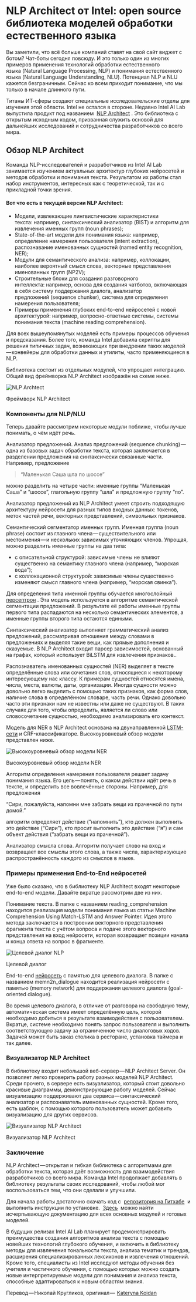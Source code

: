 # NLP Architect от Intel: open source библиотека моделей обработки естественного языка

Вы заметили, что всё больше компаний ставят на свой сайт виджет с ботом? Чат-боты сегодня повсюду. И это только один из многих примеров применения технологий обработки естественного языка (Natural Language Processing, NLP) и понимания естественного языка (Natural Language Understanding, NLU). Потенциал NLP и NLU кажется безграничным. Сейчас ко всем приходит понимание, что мы только в начале длинного пути.

Титаны ИТ-сферы создают специальные исследовательские отделы для изучения этой области. Intel не остался в стороне. Недавно Intel AI Lab выпустила продукт под названием  [NLP Architect](http://nlp_architect.nervanasys.com/) . Это библиотека с открытым исходным кодом, призванная служить основой для дальнейших исследований и сотрудничества разработчиков со всего мира.

## Обзор NLP Architect

Команда NLP-исследователей и разработчиков из Intel AI Lab занимается изучением актуальных архитектур глубоких нейросетей и методов обработки и понимания текста. Результатом их работы стал набор инструментов, интересных как с теоретической, так и с прикладной точки зрения.

#### Вот что есть в текущей версии NLP Architect:

*   Модели, извлекающие лингвистические характеристики текста: например, синтаксический анализатор (BIST) и алгоритм для извлечения именных групп (noun phrases);
*   State-of-the-art модели для понимания языка: например, определение намерения пользователя (intent extraction), распознавание именованных сущностей (named entity recognition, NER);
*   Модули для семантического анализа: например, коллокации, наиболее вероятный смысл слова, векторные представления именованных групп (NP2V);
*   Строительные блоки для создания разговорного интеллекта: например, основа для создания чатботов, включающая в себя систему поддержания диалога, анализатор предложений (sequence chunker), система для определения намерения пользователя;
*   Примеры применения глубоких end-to-end нейросетей с новой архитектурой: например, вопросно-ответные системы, системы понимания текста (machine reading comprehension).

Для всех вышеупомянутых моделей есть примеры процессов обучения и предсказания. Более того, команда Intel добавила скрипты для решения типичных задач, возникающих при внедрении таких моделей — конвейеры для обработки данных и утилиты, часто применяющиеся в NLP.

Библиотека состоит из отдельных модулей, что упрощает интеграцию. Общий вид фреймворка NLP Architect изображён на схеме ниже.

 ![NLP Archtect](/images/e98ef15df4950b319327fe710c5be6e2.png) 

Фреймворк NLP Architect

### Компоненты для NLP/NLU

Теперь давайте рассмотрим некоторые модули поближе, чтобы лучше понимать, о чём идёт речь.

Анализатор предложений. Анализ предложений (sequence chunking) — одна из базовых задач обработки текста, которая заключается в разделении предложения на синтаксически связанные части. Например, предложение

> “Маленькая Саша шла по шоссе”

можно разделить на четыре части: именные группы “Маленькая Саша” и “шоссе”, глагольную группу “шла” и предложную группу “по”.

Анализатор предложений из NLP Architect умеет строить подходящую архитектуру нейросети для разных типов входных данных: токенов, меток частей речи, векторных представлений, символьных признаков.

Семантический сегментатор именных групп. Именная группа (noun phrase) состоит из главного члена — существительного или местоимения — и нескольких зависимых уточняющих членов. Упрощая, можно разделить именные группы на два типа:

*   с описательной структурой: зависимые члены не влияют существенно на семантику главного члена (например, “морская вода”);
*   с коллокационной структурой: зависимые члены существенно изменяют смысл главного члена (например, “морская свинка”).

Для определения типа именной группы обучается многослойный [персептрон](https://neurohive.io/ru/osnovy-data-science/perseptron-rozenblatta-mashina-kotoraja-smogla-obuchatsja/ "персептрон") . Эта модель используется в алгоритме семантической сегментации предложений. В результате её работы именные группы первого типа распадаются на несколько семантических элементов, а именные группы второго типа остаются едиными.

Синтаксический анализатор выполняет грамматический анализ предложений, рассматривая отношения между словами в предложениях и выделяя такие вещи, как прямые дополнения и сказуемые. В NLP Architect входит парсер зависимостей, основанный на графах, который использует BiLSTM для извлечения признаков..

Распознаватель именованных сущностей (NER) выделяет в тексте определённые слова или сочетания слов, относящиеся к некоторому интересующему нас классу. К примерам сущностей относятся имена, числа, места, валюты, даты, организации. Иногда сущности можно довольно легко выделить с помощью таких признаков, как форма слов, наличие слова в определённом словаре, часть речи. Однако довольно часто эти признаки нам не известны или даже не существуют. В таких случаях для того, чтобы определить, является ли слово или словосочетание сущностью, необходимо анализировать его контекст.

Модель для NER в NLP Architect основана на двунаправленной [LSTM-сети](https://neurohive.io/ru/osnovy-data-science/lstm-nejronnaja-set/) и CRF-классификаторе. Высокоуровневый обзор модели представлен ниже.

 ![Высокоуровневый обзор модели NER](/images/c227d1d1439a28b302a27fc86bcad45c.png) 

Высокоуровневый обзор модели NER

Алгоритм определения намерения пользователя решает задачу понимания языка. Его цель — понять, о каком действии идёт речь в тексте, и определить все вовлечённые стороны. Например, для предложения

“Сири, пожалуйста, напомни мне забрать вещи из прачечной по пути домой.”

алгоритм определяет действие (“напомнить”), кто должен выполнить это действие (“Сири”), кто просит выполнить это действие (“я”) и сам объект действия (“забрать вещи из прачечной”).

Анализатор смысла слова. Алгоритм получает слово на вход и возвращает все смыслы этого слова, а также числа, характеризующие распространённость каждого из смыслов в языке.

### Примеры применения End-to-End нейросетей

Уже было сказано, что в библиотеку NLP Architect входят некоторые end-to-end модели. Давайте вкратце рассмотрим две из них.

Понимание текста. В папке с названием reading\_comprehension находится реализация модели понимания языка из статьи Machine Comprehension Using Match-LSTM and Answer Pointer. Идея этого метода заключается в построении векторного представления фрагмента текста с учётом вопроса и подаче этого векторного представления на вход нейросети, которая возвращает позиции начала и конца ответа на вопрос в фрагменте.

 ![Целевой диалог NLP](/images/ffc064cfcd51084b62e8a777ee293aa0.png) 

Целевой диалог

End-to-end [нейросеть](https://neurohive.io/ru/osnovy-data-science/osnovy-nejronnyh-setej-algoritmy-obuchenie-funkcii-aktivacii-i-poteri/ "нейросеть") с памятью для целевого диалога. В папке с названием memn2n\_dialogue находится реализация нейросети с памятью (memory network) для поддержания целевого диалога (goal-oriented dialogue).

Во время целевого диалога, в отличие от разговора на свободную тему, автоматическая система имеет определённую цель, которой необходимо добиться в результате взаимодействия с пользователем. Вкратце, системе необходимо понять запрос пользователя и выполнить соответствующую задачу за ограниченное число диалоговых ходов. Задачей может быть заказ столика в ресторане, установка таймера и так далее.

### Визуализатор NLP Architect

В библиотеку входит небольшой веб-сервер — NLP Architect Server. Он позволяет легко проверить работу разных моделей NLP Architect. Среди прочего, в сервере есть визуализатор, который стоит довольно красивые диаграммы, демонстрирующие работу моделей. Сейчас визуализацию поддерживают два сервиса — синтаксический анализатор и распознаватель именованных сущностей. Кроме того, есть шаблон, с помощью которого пользователь может добавить визуализацию для других сервисов.

 ![Визуализатор NLP Architect](/images/05cc16637738c91c224de2ece12fee2d.png) 

Визуализатор NLP Architect

### Заключение

NLP Architect — открытая и гибкая библиотека с алгоритмами для обработки текста, которая даёт возможность для взаимодействия разработчиков со всего мира. Команда Intel продолжает добавлять в библиотеку результаты своих исследований, чтобы любой мог воспользоваться тем, что они сделали и улучшили.

Для начала работы достаточно скачать код с  [репозитория на Гитхабе](https://github.com/NervanaSystems/nlp-architect)  и выполнить инструкции по установке.  [Здесь](http://nlp_architect.nervanasys.com/)  можно найти исчерпывающую документацию для всех основных модулей и готовых моделей.

В будущих релизах Intel AI Lab планирует продемонстрировать преимущества создания алгоритмов анализа текста с помощью новейших технологий глубокого обучения, и включить в библиотеку методы для извлечения тональности текста, анализа тематик и трендов, расширения специализированных лексиконов и извлечения отношений. Кроме того, специалисты из Intel исследуют методы обучения без учителя и частичного обучения, с помощью которых можно создать новые интерпретируемые модели для понимания и анализа текста, способные адаптироваться к новым областям знания.

Перевод — Николай Кругликов, оригинал —  [Kateryna Koidan](https://medium.com/@neurohive/nlp-architect-by-intel-taking-another-step-forward-in-natural-language-processing-9c6b5dc58c23)